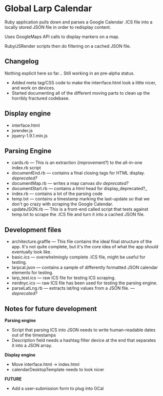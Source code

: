 Global Larp Calendar
=============

Ruby application pulls down and parses a Google Calendar .ICS file into a locally stored JSON file in order to redisplay content.

Uses GoogleMaps API calls to display markers on a map.

Ruby/JSRender scripts then do filtering on a cached JSON file.


## Changelog
Nothing explicit here so far... Still working in an pre-alpha status.

* Added meta tag/CSS code to make the interrface.html look a little nicer, and work on devices.
* Started documenting all of the different moving parts to clean up the horribly fractured codebase.

## Display engine
* interface.html
* jsrender.js
* jquery-1.9.1.min.js

## Parsing Engine
* cards.rb — This is an extraction (improvement?) to the all-in-one index.rb script
* documentEnd.rb — contains a final closing tags for HTML display. _deprecated?_
* documentMap.rb — writes a map canvas div _deprecated?_
* documentStart.rb — contains a html head for display_deprecated?_
* index.rb — contains a lot of the parsing code
* temp.txt — contains a timestamp marking the last-update so that we don't go crazy with scraping the Google Calendar.
* updateJSON.rb — This is a front-end called script that tests against temp.txt to scrape the .ICS file and turn it into a cached JSON file.


## Development files
* architecture.graffle — This file contains the ideal final structure of the app. It's not quite complete, but it's the core idea of what the app should eventually look like.
* basic.ics — overwhelmingly complete .ICS file, might be useful for testing.
* larpcal.json — contains a sample of differently formatted JSON calendar elements for testing.
* larp_test.ics — raw ICS file for testing ICS scraping.
* nerdnyc.ics — raw ICS file has been used for testing the parsing engine.
* parseLatLng.rb — extracts lat/lng values from a JSON file. — _deprecated?_


## Notes for future development

**Parsing engine**

* Script that parsing ICS into JSON needs to write human-readable dates out of the timestamps
* Description field needs a hashtag filter device at the end that separates it into a JSON array.

**Display engine**

* Move interface.html -> index.html
* calendarDesktopTemplate needs to look nicer 

**FUTURE**

* Add a user-submission form to plug into GCal